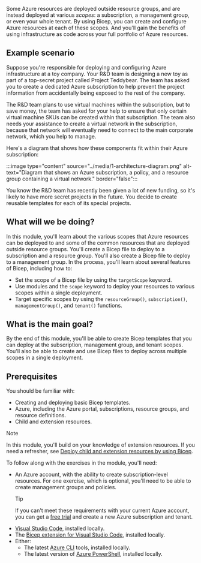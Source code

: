 Some Azure resources are deployed outside resource groups, and are instead deployed at various _scopes_: a subscription, a management group, or even your whole tenant. By using Bicep, you can create and configure Azure resources at each of these scopes. And you'll gain the benefits of using infrastructure as code across your full portfolio of Azure resources.

## Example scenario

Suppose you're responsible for deploying and configuring Azure infrastructure at a toy company. Your R&D team is designing a new toy as part of a top-secret project called Project Teddybear. The team has asked you to create a dedicated Azure subscription to help prevent the project information from accidentally being exposed to the rest of the company.

The R&D team plans to use virtual machines within the subscription, but to save money, the team has asked for your help to ensure that only certain virtual machine SKUs can be created within that subscription. The team also needs your assistance to create a virtual network in the subscription, because that network will eventually need to connect to the main corporate network, which you help to manage.

Here's a diagram that shows how these components fit within their Azure subscription:

:::image type="content" source="../media/1-architecture-diagram.png" alt-text="Diagram that shows an Azure subscription, a policy, and a resource group containing a virtual network." border="false":::

You know the R&D team has recently been given a lot of new funding, so it's likely to have more secret projects in the future. You decide to create reusable templates for each of its special projects.

## What will we be doing?

In this module, you'll learn about the various scopes that Azure resources can be deployed to and some of the common resources that are deployed outside resource groups. You'll create a Bicep file to deploy to a subscription and a resource group. You'll also create a Bicep file to deploy to a management group. In the process, you'll learn about several features of Bicep, including how to:

- Set the scope of a Bicep file by using the `targetScope` keyword.
- Use modules and the `scope` keyword to deploy your resources to various scopes within a single deployment.
- Target specific scopes by using the `resourceGroup()`, `subscription()`, `managementGroup()`, and `tenant()` functions.

## What is the main goal?

By the end of this module, you'll be able to create Bicep templates that you can deploy at the subscription, management group, and tenant scopes. You'll also be able to create and use Bicep files to deploy across multiple scopes in a single deployment.

## Prerequisites

You should be familiar with:

- Creating and deploying basic Bicep templates.
- Azure, including the Azure portal, subscriptions, resource groups, and resource definitions.
- Child and extension resources.

> [!NOTE]
> In this module, you'll build on your knowledge of extension resources. If you need a refresher, see [Deploy child and extension resources by using Bicep](/learn/modules/child-extension-bicep-templates/).

To follow along with the exercises in the module, you'll need:

- An Azure account, with the ability to create subscription-level resources. For one exercise, which is optional, you'll need to be able to create management groups and policies.
  > [!TIP]
  > If you can't meet these requirements with your current Azure account, you can get a [free trial](https://azure.microsoft.com/free/?azure-portal=true) and create a new Azure subscription and tenant.
- [Visual Studio Code](https://code.visualstudio.com), installed locally.  
- The [Bicep extension for Visual Studio Code](https://marketplace.visualstudio.com/items?itemName=ms-azuretools.vscode-bicep), installed locally.  
- Either:
  - The latest [Azure CLI](/cli/azure/install-azure-cli) tools, installed locally.  
  - The latest version of [Azure PowerShell](/powershell/azure/install-az-ps), installed locally.
